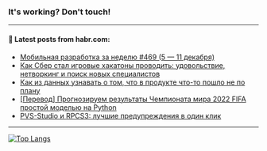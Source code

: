### It's working? Don't touch!

---
<!--
#### 🛠️ Technical stack:

![C++](https://img.shields.io/badge/C++-informational?logo=c%2B%2B&style=flat&logoColor=white&color=9C033A)
![Java](https://img.shields.io/badge/Java-informational?logo=java&style=flat&logoColor=white&color=007396)
![Kotlin](https://img.shields.io/badge/Kotlin-informational?logo=Kotlin&style=flat&logoColor=white&color=0095D5)
![JS](https://img.shields.io/badge/JS-informational?logo=javaScript&style=flat&logoColor=black&color=F7Df1E) <br>
![HTML5](https://img.shields.io/badge/HTML5-informational?logo=html5&style=flat&logoColor=white&color=E34F26)
![CSS3](https://img.shields.io/badge/CSS3-informational?logo=css3&style=flat&logoColor=white&color=157286)
![Sass](https://img.shields.io/badge/Saas-informational?logo=sass&style=flat&logoColor=white&color=hotpink)
![PHP](https://img.shields.io/badge/PHP-informational?logo=php&style=flat&logoColor=white&color=777BB4) <br>
![WebPAck](https://img.shields.io/badge/WebPack-informational?logo=webPack&style=flat&logoColor=white&color=FF6F00)
![Bootstrap](https://img.shields.io/badge/Bootstrap-informational?logo=Bootstrap&style=flat&logoColor=white&color=7952B3)
![MySQL](https://img.shields.io/badge/MySQL-informational?logo=MySQL&style=flat&logoColor=white&color=00f) <br>
![NodeJS](https://img.shields.io/badge/NodeJS-informational?logo=node.js&style=flat&logoColor=white&color=43853D)
![Spring](https://img.shields.io/badge/Spring-informational?logo=Spring&style=flat&logoColor=white&color=0A9EDC)
![Angular](https://img.shields.io/badge/Vue-informational?logo=vue.js&style=flat&logoColor=white&color=red)
![Git](https://img.shields.io/badge/Git-informational?logo=git&style=flat&logoColor=white&color=darkorange)

___
-->

#### 💬 Latest posts from habr.com:

<!-- BLOG-POST-LIST:START -->
- [Мобильная разработка за неделю #469 &lpar;5 — 11 декабря&rpar;](https://habr.com/ru/post/705006/?utm_source=habrahabr&utm_medium=rss&utm_campaign=705006)
- [Как Сбер стал игровые хакатоны проводить: удовольствие, нетворкинг и поиск новых специалистов](https://habr.com/ru/post/704994/?utm_source=habrahabr&utm_medium=rss&utm_campaign=704994)
- [Как из данных узнавать о том, что в продукте что-то пошло не по плану](https://habr.com/ru/post/704988/?utm_source=habrahabr&utm_medium=rss&utm_campaign=704988)
- [[Перевод] Прогнозируем результаты Чемпионата мира 2022 FIFA простой моделью на Python](https://habr.com/ru/post/704570/?utm_source=habrahabr&utm_medium=rss&utm_campaign=704570)
- [PVS-Studio и RPCS3: лучшие предупреждения в один клик](https://habr.com/ru/post/704972/?utm_source=habrahabr&utm_medium=rss&utm_campaign=704972)
<!-- BLOG-POST-LIST:END -->

---

[![Top Langs](https://github-readme-stats.vercel.app/api/top-langs/?username=zloylis&layout=compact&hide_border=true&theme=dracula)](https://github.com/zloylis)
